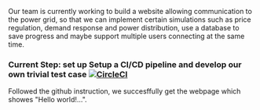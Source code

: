 Our team is currently working to build a website allowing communication to the power grid, so that we can implement certain simulations such as price regulation, demand response and power distribution, use a database to save progress and maybe support multiple users connecting at the same time.


### Current Step: set up Setup a CI/CD pipeline and develop our own trivial test case [![CircleCI](https://circleci.com/gh/Lillianaloha/test.svg?style=svg)](https://circleci.com/gh/Lillianaloha/test)

Followed the github instruction, we succesffully get the webpage which showes "Hello world!...". 

